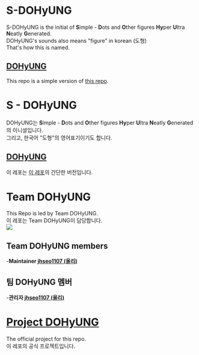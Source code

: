 # S-DOHyUNG
S-DOHyUNG is the initial of **S**imple - **D**ots and **O**ther figures **Hy**per **U**ltra **N**eatly **G**enerated.  
DOHyUNG's sounds also means "figure" in korean (도형)  
That's how this is named.  
## [DOHyUNG](https://github.com/OlliStudio/S-DOHyUNG-Java)
This repo is a simple version of [this repo](https://github.com/OlliStudio/DOHyUNG-Java).
# S - DOHyUNG
DOHyUNG는 **S**imple - **D**ots and **O**ther figures **Hy**per **U**ltra **N**eatly **G**enerated 의 이니셜입니다.  
그리고, 한국어 "도형"의 영어표기이기도 합니다.  
## [DOHyUNG](https://github.com/OlliStudio/S-DOHyUNG-Java)
이 레포는 [이 레포](https://github.com/OlliStudio/S-DOHyUNG-Java)의 간단한 버전입니다.
# Team DOHyUNG
This Repo is led by Team DOHyUNG.  
이 레포는 Team DOHyUNG이 담당합니다.  
![](https://avatars0.githubusercontent.com/t/2815408?s=280&v=4)
## Team DOHyUNG members
-**Maintainer [jhseo1107 (올리)](https://github.com/jhseo1107)**
## 팀 DOHyUNG 멤버
-**관리자 [jhseo1107 (올리)](https://github.com/jhseo1107)**
# [Project DOHyUNG](https://github.com/orgs/OlliStudio/projects/2)
The official project for this repo.  
이 레포의 공식 프로젝트입니다.
